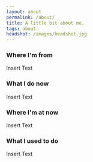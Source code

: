 ```yaml
---
layout: about
permalink: /about/
title: A little bit about me.
tags: about
headshot: /images/headshot.jpg
---
```


### Where I'm from

Insert Text
### What I do now

Insert Text

### Where I'm at now

Insert Text

### What I used to do

Insert Text

<script>
/**
 * @param {String} HTML representing a single element
 * @return {Element}
 */
function htmlToElement(html) {
    var template = document.createElement('template');
    /* Never return a text node of whitespace as the result */
    html = html.trim();
    template.innerHTML = html;
    return template.content.firstChild;
}

function populateDashboardHTML(data) {
    const topSpotifyTracksList = document.querySelector('#top-spotify-tracks');
    data.spotify.forEach(track => {
        topSpotifyTracksList.appendChild(htmlToElement(`
            <li>
                <a target="_blank" rel="noopener noreferrer" href="${track.link}"><strong>${track.name}</strong></a> 
                <p>${track.artist}</p>
            </li>
        `));
    });

    const recentFinishedBooks = document.querySelector('#recent-finished-books');
    data.goodreads.slice(0, 3).forEach(book => {
        recentFinishedBooks.appendChild(htmlToElement(`
            <a target="_blank" rel="noopener noreferrer" class="book-item" target="_blank" rel="noopener noreferrer" href="${book.link}">
            <div class="cover-container">
                <img class="grow-me" src="${book.cover_image_link}">
            </div>
            <div class="book-info">
                <h4>${book.title}</h4>
                <p>${book.authors[0]}</p>
            </div>
            </a>
        `));
    });
}

fetch('https://thundergolfer-cgflgpx.modal.run')
  .then((response) => {
    if (!response.ok) {
      throw new Error(`HTTP error! Status: ${response.status}`);
    }

    return response.json();
  })
  .then((data) => {
    populateDashboardHTML(data);
    /* Reveal the now populated stats section. */
    document.getElementById("stats").classList.remove("hidden");
  });

</script>

<style>
#stats {
  background-color: #f7f7f9;
  border-radius: 1rem; 
  padding: 1.5em;
  margin-top: 2.5em;
}

#dashboard {
  margin: 0rem;
}

#dashboard code {
  background-color: #f7f7f9;
}

#recent-finished-books {
    display: flex;
    flex-direction: row;
    align-items: flex-start;
    justify-content: center;
}

#recent-finished-books a {
    color: #111;
}

.book-item {
    margin-left: 0.4em;
    margin-right: 0.4em;
}

.book-item div {
    width: 200px;
}

.book-info h4 {
    color: #222;
}

.book-info p {
    color: #555;
}

.grow-me {
  border-radius: 4px;
  transition: all .2s ease-in-out;
}

.grow-me:hover {
  transform: scale(1.02);
}

#top-spotify-tracks {
    padding-left: 1em;
}

#top-spotify-tracks li {
    color: #888;
    border-bottom: 1px solid #ededed;
    margin-top: 1rem;
}

#top-spotify-tracks a {
    color: #111;
}

#top-spotify-tracks a:hover {
    color: #1DB954; /* Spotify green */
}

#top-spotify-tracks p {
    color: #555;
}

.hidden {
    display: none;
}

@media screen and (max-width: 900px) {
  #recent-finished-books {
    flex-direction: column;
    justify-content: center;
    align-items: center;
  }

  .book-item div {
    width: 400px;
  }

  .book-item {
    display: flex;
    flex-direction: column;
    align-items: center;
  }
  
  .cover-container, .book-info {
    display: flex;
    flex-direction: column;
    align-items: center;
  }

  #top-spotify-tracks {
    padding-left: 1.2em;
  }
}
</style>
